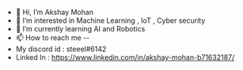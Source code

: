 - 👋 Hi, I’m Akshay Mohan 
- 👀 I’m interested in Machine Learning , IoT , Cyber security
- 🌱 I’m currently learning AI and Robotics
- 📫 How to reach me -- 
- My discord id : steeel#6142
- Linked In : https://www.linkedin.com/in/akshay-mohan-b71632187/

<!---
akshaymohan2000/akshaymohan2000 is a ✨ special ✨ repository because its `README.md` (this file) appears on your GitHub profile.
You can click the Preview link to take a look at your changes.
--->
